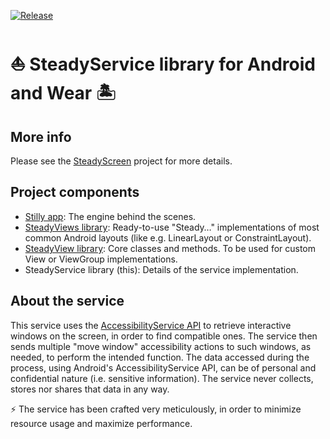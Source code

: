 [![Release](https://jitpack.io/v/Sublimis/SteadyService.svg)](https://jitpack.io/#Sublimis/SteadyService)

# ⛵ SteadyService library for Android and Wear 🏝️


## More info

Please see the [SteadyScreen](https://github.com/Sublimis/SteadyScreen) project for more details.


## Project components

- [Stilly app](https://play.google.com/store/apps/details?id=com.sublimis.steadyscreen): The engine behind the scenes.
- [SteadyViews library](https://github.com/Sublimis/SteadyViews): Ready-to-use "Steady…" implementations of most common Android layouts (like e.g. LinearLayout or ConstraintLayout).
- [SteadyView library](https://github.com/Sublimis/SteadyView): Core classes and methods. To be used for custom View or ViewGroup implementations.
- SteadyService library (this): Details of the service implementation.


## About the service

This service uses the [AccessibilityService API](https://developer.android.com/reference/android/accessibilityservice/AccessibilityService) to retrieve interactive windows on the screen, in order to find compatible ones. The service then sends multiple "move window" accessibility actions to such windows, as needed, to perform the intended function. The data accessed during the process, using Android's AccessibilityService API, can be of personal and confidential nature (i.e. sensitive information). The service never collects, stores nor shares that data in any way.

⚡ The service has been crafted very meticulously, in order to minimize resource usage and maximize performance.
